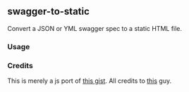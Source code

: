 ## swagger-to-static

Convert a JSON or YML swagger spec to a static HTML file.

### Usage

### Credits
This is merely a js port of [this gist](https://gist.github.com/oseiskar/dbd51a3727fc96dcf5ed189fca491fb3). All credits to [this](https://github.com/oseiskar) guy.
